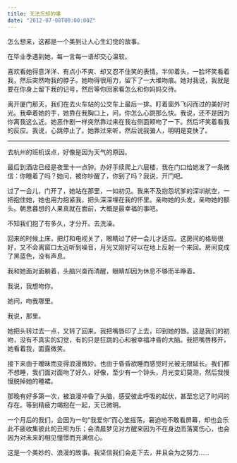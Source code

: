 ```yaml
---
title: 无法忘却的事
date: "2012-07-08T00:00:00Z"
---
```

怎么想来，这都是一个美到让人心生幻觉的故事。

在毕业季遇到她，每一言每一语却交心温软。

喜欢看她得意洋洋、有点小不爽、却又忍不住笑的表情。半仰着头，一脸坏笑看着我，然后突然吻我的脖子。她吻得很用力，留下了一大堆吻痕。她对我说，我就是要在你身上留下我的记号，然后等你回家看怎么和你妈妈交待。

离开厦门那天，我们在去火车站的公交车上最后一排。盯着窗外飞闪而过的美好时光。我牵着她的手，她靠在我胸口上，问，你怎么心跳那么快。我说，还不是因为你离我这么近。她恶作剧一样突然靠过来在我右侧面颊吻了一下。然后坏笑着看我的反应。我说，心跳停止了。她靠过来听，然后说我骗人，明明是变快了。

* * *

去杭州的班机误点，好像是因为天气的原因。

最后到酒店已经是夜里十一点钟。办好手续爬上六层楼，我在门口给她发了一条微信：你睡着了吗？她问，被你吵醒了，你到了吗？我说，开门吧。

过了一会儿，门开了，她站在那里，一如初见。我来不及抱怨坑爹的深圳航空，一把抱住她，她也用力抱紧我，把头深深埋在我的怀里。亲吻她的头发，亲吻她的额头。朝思暮想的人果真就在面前，大概是最幸福的事吧。

不知我们抱了有多久，才分开。去洗澡。

回来的时候上床，把灯和电视关了，眼睛过了好一会儿才适应。这房间的格局很好，又不会离窗口太近听到噪音，月光又刚好可以在地上反射一个来回。房间变成了黑蓝色，没有声息。

我和她面对面躺着，头脑兴奋而清醒，眼睛却因为休息不够而半睁着。

我说，我想吻你。

她问，吻我哪里。

我说，那里。

她把头转过去一点，又转了回来。我把嘴唇印了上去，印到她的唇。这是我们的初吻，没有不真实的幻觉，有的只是狂跳的心和被幸福冲昏的大脑。我把嘴唇移开，她看着我，面露微笑。

接下来由于暧昧而变得浪漫微妙。也由于昏昏欲睡而感觉时光被无限延长。我们都不想睡，我们面对面吻了好久，好像，至少有一个钟头，月光变幻莫测，然后我慢慢脱掉她的睡裙。

那晚有好多第一次，被浪漫冲昏了头脑，感受彼此呼吸的起伏，甚至忘记了时间的存在。等到精疲力竭抱在一起，天已微明。

一个月后的我们，会因为一句“我爱你”而心笙摇荡，窘迫地不敢看屏幕，却也会乐此不疲收集彼此的丑照为乐；会清晨梦见对方醒来因为不在身边而落寞伤心，也会因为对未来的相见憧憬而充满信心。

这是一个美妙的、浪漫的故事。我坚信我们会走下去，并且会为之努力……